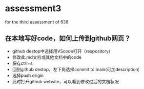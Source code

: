 # assessment3
for the third assessment of 636

## 在本地写好code，如何上传到github网页？

- github destop中选择用VScode打开（respository)
- 修改此.md文档或其他文档中的code
- 保存ctrl+s
- 回到github destop，左下角选择commit to main(可加description)
- 选择push origin
- 此时打开github website，可以看到修改过后的文档状况

